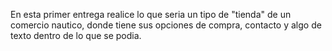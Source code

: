 En esta primer entrega realice lo que seria un tipo de "tienda" de un comercio nautico, donde tiene sus opciones de compra, contacto y algo de texto dentro de lo que se podia.
